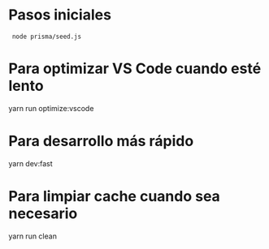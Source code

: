 # Pasos iniciales

``` node prisma/seed.js```


# Para optimizar VS Code cuando esté lento
yarn run optimize:vscode

# Para desarrollo más rápido
yarn dev:fast

# Para limpiar cache cuando sea necesario  
yarn run clean